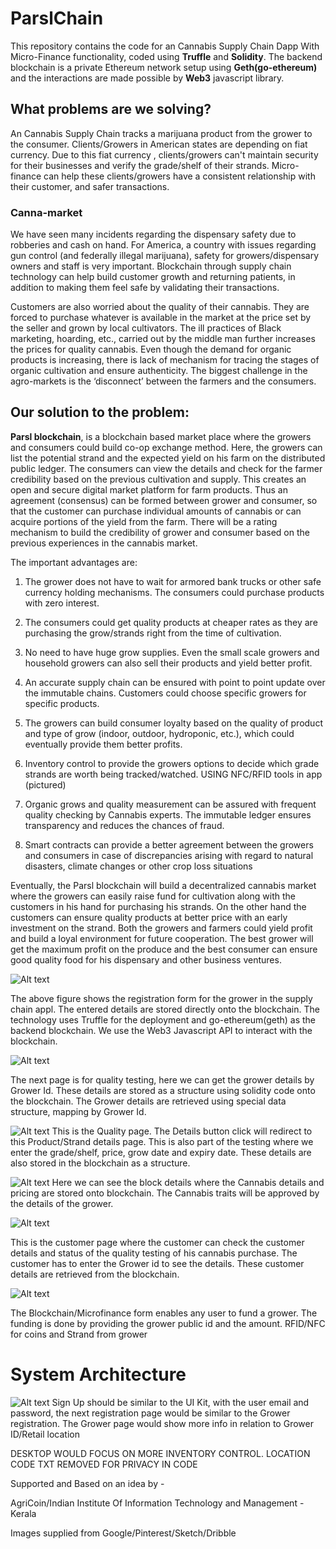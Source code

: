 # ParslChain

This repository contains the code for an Cannabis Supply Chain Dapp With Micro-Finance functionality, coded using **Truffle** and **Solidity**. The backend blockchain is a private Ethereum network setup using **Geth(go-ethereum)** and the interactions are made possible by **Web3** javascript library.

## What problems are we solving?

An Cannabis Supply Chain tracks a marijuana product from the grower to the consumer. Clients/Growers in American states are depending on fiat currency. Due to this fiat currency , clients/growers can't maintain security for their businesses and verify the grade/shelf of their strands. Micro-finance can help these clients/growers have a consistent relationship with their customer, and safer transactions.

### Canna-market

We have seen many incidents regarding the dispensary safety due to robberies and cash on hand. For America, a country with issues regarding gun control (and federally illegal marijuana), safety for growers/dispensary owners and staff is very important. Blockchain through supply chain technology can help build customer growth and returning patients, in addition to making them feel safe by validating their transactions.

Customers are also worried about the quality of their cannabis. They are forced to purchase whatever is available in the market at the price set by the seller and grown by local cultivators. The ill practices of Black marketing, hoarding, etc., carried out by the middle man further increases the prices for quality cannabis. Even though the demand for organic products is increasing, there is lack of mechanism for tracing the stages of organic cultivation and ensure authenticity.
The biggest challenge in the agro-markets is the ‘disconnect’ between the farmers and the consumers.


## Our solution to the problem:

**Parsl blockchain**, is a  blockchain based market place where the growers and consumers could build co-op exchange method. Here, the growers can list the potential strand and the expected yield on his farm on the distributed public ledger. The consumers can view the details and check for the farmer credibility based on the previous cultivation and supply. This creates an open and secure digital market platform for farm products. Thus an agreement (consensus) can be formed between grower and consumer, so that the customer can purchase individual amounts of cannabis or can acquire portions of the yield from the farm. There will be a rating mechanism to build the credibility of grower and consumer based on the previous experiences in the cannabis market.

The important advantages are:

1.	The grower does not have to wait for armored bank trucks or other safe currency holding mechanisms. The consumers could purchase products with zero interest.

2.	The consumers could get quality products at cheaper rates as they are purchasing the grow/strands right from the time of cultivation. 

3.	No need to have huge grow supplies. Even the small scale growers and household growers can also sell their products and yield better profit.

4.	An accurate supply chain can be ensured with point to point update over the immutable chains. Customers could choose specific growers for specific products.

5.	The growers can build consumer loyalty based on the quality of product and type of grow (indoor, outdoor, hydroponic, etc.), which could eventually provide them better profits.

6.	Inventory control to provide the growers options to decide which grade strands are worth being tracked/watched. USING NFC/RFID tools in app (pictured)

7.	Organic grows and quality measurement can be assured with frequent quality checking by Cannabis experts. The immutable ledger ensures transparency and reduces the chances of fraud.

8.	Smart contracts can provide a better agreement between the growers and consumers in case of discrepancies arising with regard to natural disasters, climate changes or other crop loss situations

Eventually, the Parsl blockchain will build a decentralized cannabis market where the growers can easily raise fund for cultivation along with the customers in his hand for purchasing his strands. On the other hand the customers can ensure quality products at better price with an early investment on the strand. Both the growers and farmers could yield profit and build a loyal environment for future cooperation. The best grower will get the maximum profit on the produce and the best consumer can ensure good quality food for his dispensary and other business ventures.


![Alt text](https://github.com/nikhilvc1990/AgriChain/blob/master/screenshots/Farmer%20Registration%20Page.PNG?raw=true "Farmer Registration")

The above figure shows the registration form for the grower in the supply chain appl. The entered details are stored directly onto the blockchain. The technology uses Truffle for the deployment and go-ethereum(geth) as the backend blockchain. We use the Web3 Javascript API to interact with the blockchain.

![Alt text](https://github.com/nikhilvc1990/AgriChain/blob/master/screenshots/Quality.PNG?raw=true "Grower Registration")

The next page is for quality testing, here we can get the grower details by Grower Id. These details are stored as a structure using solidity code onto the blockchain. The Grower details are retrieved using special data structure, mapping by Grower Id. 

![Alt text](https://github.com/blkws/parslex/blob/master/screenshots/7a52caeaa76fea7caacb740aaf425124--ios-ui-ui-ux.jpg?raw=true "Quality Testing")
This is the Quality page. The Details button click will redirect to this Product/Strand details page. This is also part of the testing where we enter the grade/shelf, price, grow date and expiry date. These details are also stored in the blockchain as a structure.


![Alt text](https://github.com/blkws/parslex/blob/master/screenshots/7a52caeaa76fea7caacb740aaf425124--ios-ui-ui-ux.jpg?raw=true "Product Testing")
Here we can see the block details where the Cannabis details and pricing are stored onto blockchain. The Cannabis traits will be approved by the details of the grower.

![Alt text](https://github.com/nikhilvc1990/AgriChain/blob/master/screenshots/CustomerDetails.PNG?raw=true "Customer Details")

This is the customer page where the customer can check the customer details and status of the quality testing of his cannabis purchase. The customer has to enter the Grower id to see the details. These customer details are retrieved from the blockchain.

![Alt text](https://github.com/blkws/parslex/blob/master/screenshots/crypto.png?raw=true "Micro-Finance")

The Blockchain/Microfinance form enables any user to fund a grower. The funding is done by providing the grower public id and the amount. RFID/NFC for coins and Strand from grower

# System Architecture

![Alt text](https://github.com/blkws/parslex/blob/master/screenshots/weed-ui-kit-roccano.jpg?raw=true "App Chart")
Sign Up should be similar to the UI Kit, with the user email and password, the next registration page would be similar to the Grower registration. The Grower page would show more info in relation to Grower ID/Retail location

DESKTOP WOULD FOCUS ON MORE INVENTORY CONTROL. 
LOCATION CODE TXT REMOVED FOR PRIVACY IN CODE


Supported and Based on an idea by - 

AgriCoin/Indian Institute Of Information Technology and Management - Kerala

Images supplied from Google/Pinterest/Sketch/Dribble

